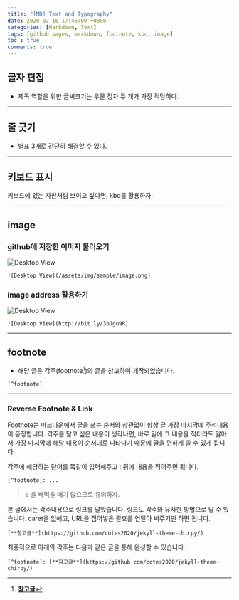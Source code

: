 ```yaml
---
title: "[MD] Text and Typography"
date: 2020-02-16 17:46:00 +0800
categories: [Markdown, Text]
tags: [github pages, markdown, footnote, kbd, image]
toc : true
comments: true
---
```



## 글자 편집
+ 제목 역할을 위한 글씨크기는 우물 정자 두 개가 가장 적당하다.

***

## 줄 긋기
 + 별표 3개로 간단히 해결할 수 있다.  

***

## 키보드 표시
<kbd>키보드</kbd>에 있는 자판처럼 보이고 싶다면, kbd를 활용하자.

***

## image
### github에 저장한 이미지 불러오기
![Desktop View](/assets/img/sample/image.png)
```
![Desktop View](/assets/img/sample/image.png)
```
### image address 활용하기
![Desktop View](http://bit.ly/3bJgu9R)
```
![Desktop View](http://bit.ly/3bJgu9R)
```
***


## footnote
+ 해당 글은 각주(footnote[^footnote])의 글을 참고하여 제작되었습니다.  

[^footnote]: [**참고글**](https://github.com/cotes2020/jekyll-theme-chirpy/)  

```
[^footnote]
```
  
***  

### Reverse Footnote & Link
Footnote는 마크다운에서 글을 쓰는 순서와 상관없이 항상 글 가장 마지막에 주석내용이 등장합니다. 각주를 달고 싶은 내용이 생각나면, 바로 밑에 그 내용을 적더라도 알아서 가장 마지막에 해당 내용이 순서대로 나타나기 때문에 글을 편하게 쓸 수 있게 됩니다.  

각주에 해당하는 단어를 똑같이 입력해주고 : 뒤에 내용을 적어주면 됩니다.
```
[^footnote]: ...
```
> <kbd>:</kbd> 을 빼먹을 때가 많으므로 유의하자.

본 글에서는 각주내용으로 링크를 달았습니다. 링크도 각주와 유사한 방법으로 달 수 있습니다. caret을 없애고, URL을 집어넣은 괄호를 연달아 써주기만 하면 됩니다.
```
[**참고글**](https://github.com/cotes2020/jekyll-theme-chirpy/)  
```

최종적으로 아래의 각주는 다음과 같은 글을 통해 완성할 수 있습니다.
```
[^footnote]: [**참고글**](https://github.com/cotes2020/jekyll-theme-chirpy/)
```
